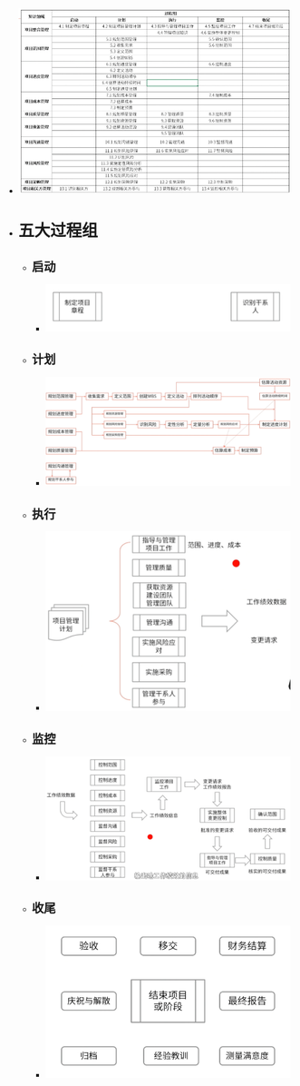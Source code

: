 - ![image.png](../assets/image_1748325091538_0.png)
- # 五大过程组
	- ## 启动
		- ![image.png](../assets/image_1748275292620_0.png)
	- ## 计划
		- ![image.png](../assets/image_1748275015634_0.png)
	- ## 执行
		- ![image.png](../assets/image_1748275271592_0.png)
	- ## 监控
		- ![image.png](../assets/image_1748275138090_0.png)
	- ## 收尾
		- ![image.png](../assets/image_1748275318849_0.png)